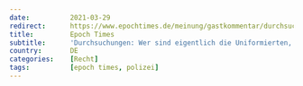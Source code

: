 ```yaml
---
date:          2021-03-29
redirect:      https://www.epochtimes.de/meinung/gastkommentar/durchsuchungen-wer-sind-eigentlich-die-uniformierten-die-bei-aerzten-und-juristen-eindringen-a3479031.html
title:         Epoch Times
subtitle:      'Durchsuchungen: Wer sind eigentlich die Uniformierten, die bei Ärzten und Juristen eindringen?'
country:       DE
categories:    [Recht]
tags:          [epoch times, polizei]
---
```

